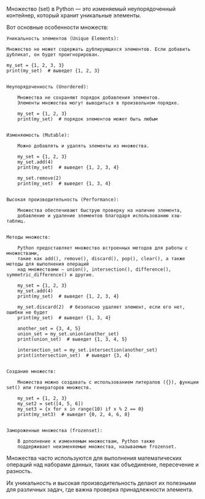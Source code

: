 

Множество (set) в Python — это изменяемый неупорядоченный контейнер, который хранит уникальные элементы.


Вот основные особенности множеств:

    Уникальность элементов (Unique Elements):

    Множество не может содержать дублирующихся элементов. Если добавить дубликат, он будет проигнорирован.

    my_set = {1, 2, 3, 3}
    print(my_set)  # выведет {1, 2, 3}


    Неупорядоченность (Unordered):

        Множества не сохраняют порядок добавления элементов.
        Элементы множества могут выводиться в произвольном порядке.

        my_set = {1, 2, 3}
        print(my_set)  # порядок элементов может быть любым


    Изменяемость (Mutable):

        Можно добавлять и удалять элементы из множества.

        my_set = {1, 2, 3}
        my_set.add(4)
        print(my_set)  # выведет {1, 2, 3, 4}

        my_set.remove(2)
        print(my_set)  # выведет {1, 3, 4}


    Высокая производительность (Performance):

        Множества обеспечивают быструю проверку на наличие элемента,
        добавление и удаление элементов благодаря использованию хэш-таблиц.


    Методы множеств:

        Python предоставляет множество встроенных методов для работы с множествами,
        такие как add(), remove(), discard(), pop(), clear(), а также методы для выполнения операций
        над множествами — union(), intersection(), difference(), symmetric_difference() и другие.

        my_set = {1, 2, 3}
        my_set.add(4)
        print(my_set)  # выведет {1, 2, 3, 4}

        my_set.discard(2)  # безопасно удаляет элемент, если его нет, ошибки не будет
        print(my_set)  # выведет {1, 3, 4}

        another_set = {3, 4, 5}
        union_set = my_set.union(another_set)
        print(union_set)  # выведет {1, 3, 4, 5}

        intersection_set = my_set.intersection(another_set)
        print(intersection_set)  # выведет {3, 4}


    Создание множеств:

        Множества можно создавать с использованием литералов ({}), функции set() или генераторов множеств.

        my_set = {1, 2, 3}
        my_set2 = set([4, 5, 6])
        my_set3 = {x for x in range(10) if x % 2 == 0}
        print(my_set3)  # выведет {0, 2, 4, 6, 8}


    Замороженные множества (frozenset):

        В дополнение к изменяемым множествам, Python также
        поддерживает неизменяемые множества, называемые frozenset.



Множества часто используются для выполнения математических операций над
наборами данных, таких как объединение, пересечение и разность.

Их уникальность и высокая производительность делают их полезными для различных задач,
где важна проверка принадлежности элемента.

